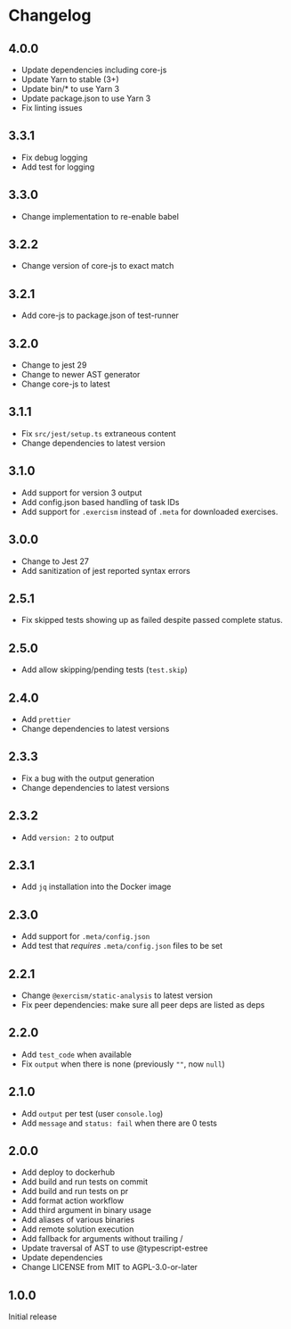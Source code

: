 # Changelog

## 4.0.0

- Update dependencies including core-js
- Update Yarn to stable (3+)
- Update bin/\* to use Yarn 3
- Update package.json to use Yarn 3
- Fix linting issues

## 3.3.1

- Fix debug logging
- Add test for logging

## 3.3.0

- Change implementation to re-enable babel

## 3.2.2

- Change version of core-js to exact match

## 3.2.1

- Add core-js to package.json of test-runner

## 3.2.0

- Change to jest 29
- Change to newer AST generator
- Change core-js to latest

## 3.1.1

- Fix `src/jest/setup.ts` extraneous content
- Change dependencies to latest version

## 3.1.0

- Add support for version 3 output
- Add config.json based handling of task IDs
- Add support for `.exercism` instead of `.meta` for downloaded exercises.

## 3.0.0

- Change to Jest 27
- Add sanitization of jest reported syntax errors

## 2.5.1

- Fix skipped tests showing up as failed despite passed complete status.

## 2.5.0

- Add allow skipping/pending tests (`test.skip`)

## 2.4.0

- Add `prettier`
- Change dependencies to latest versions

## 2.3.3

- Fix a bug with the output generation
- Change dependencies to latest versions

## 2.3.2

- Add `version: 2` to output

## 2.3.1

- Add `jq` installation into the Docker image

## 2.3.0

- Add support for `.meta/config.json`
- Add test that _requires_ `.meta/config.json` files to be set

## 2.2.1

- Change `@exercism/static-analysis` to latest version
- Fix peer dependencies: make sure all peer deps are listed as deps

## 2.2.0

- Add `test_code` when available
- Fix `output` when there is none (previously `""`, now `null`)

## 2.1.0

- Add `output` per test (user `console.log`)
- Add `message` and `status: fail` when there are 0 tests

## 2.0.0

- Add deploy to dockerhub
- Add build and run tests on commit
- Add build and run tests on pr
- Add format action workflow
- Add third argument in binary usage
- Add aliases of various binaries
- Add remote solution execution
- Add fallback for arguments without trailing /
- Update traversal of AST to use @typescript-estree
- Update dependencies
- Change LICENSE from MIT to AGPL-3.0-or-later

## 1.0.0

Initial release
